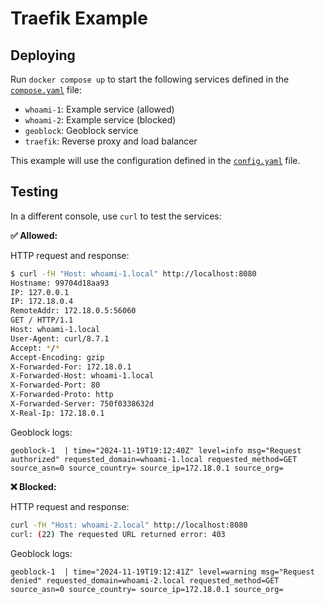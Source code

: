 # Traefik Example

## Deploying

Run `docker compose up` to start the following services defined in the
[`compose.yaml`](./compose.yaml) file:

- `whoami-1`: Example service (allowed)
- `whoami-2`: Example service (blocked)
- `geoblock`: Geoblock service
- `traefik`: Reverse proxy and load balancer

This example will use the configuration defined in the
[`config.yaml`](./config.yaml) file.

## Testing

In a different console, use `curl` to test the services:

**✅ Allowed:**

HTTP request and response:

```bash
$ curl -fH "Host: whoami-1.local" http://localhost:8080
Hostname: 99704d18aa93
IP: 127.0.0.1
IP: 172.18.0.4
RemoteAddr: 172.18.0.5:56060
GET / HTTP/1.1
Host: whoami-1.local
User-Agent: curl/8.7.1
Accept: */*
Accept-Encoding: gzip
X-Forwarded-For: 172.18.0.1
X-Forwarded-Host: whoami-1.local
X-Forwarded-Port: 80
X-Forwarded-Proto: http
X-Forwarded-Server: 750f0338632d
X-Real-Ip: 172.18.0.1
```

Geoblock logs:

```log
geoblock-1  | time="2024-11-19T19:12:40Z" level=info msg="Request authorized" requested_domain=whoami-1.local requested_method=GET source_asn=0 source_country= source_ip=172.18.0.1 source_org=
```

**❌ Blocked:**

HTTP request and response:

```bash
curl -fH "Host: whoami-2.local" http://localhost:8080
curl: (22) The requested URL returned error: 403
```

Geoblock logs:

```log
geoblock-1  | time="2024-11-19T19:12:41Z" level=warning msg="Request denied" requested_domain=whoami-2.local requested_method=GET source_asn=0 source_country= source_ip=172.18.0.1 source_org=
```
